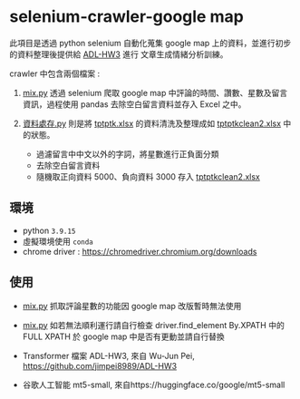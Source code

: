 <!-- @format -->

# selenium-crawler-google map

此項目是透過 python selenium 自動化蒐集 google map 上的資料，並進行初步的資料整理後提供給 [ADL-HW3](https://github.com/jimpei8989/ADL-HW3) 進行 文章生成情緒分析訓練。

crawler 中包含兩個檔案 :

1. [mix.py](https://github.com/cyyW/selenium-crawler-googlemap/blob/master/crawler/mix.py) 透過 selenium 爬取 google map 中評論的時間、讚數、星數及留言資訊，過程使用 pandas 去除空白留言資料並存入 Excel 之中。

2. [資料處存.py](https://github.com/cyyW/selenium-crawler-googlemap/blob/master/crawler/%E8%B3%87%E6%96%99%E8%99%95%E5%AD%98.py) 則是將 [tptptk.xlsx](https://github.com/cyyW/selenium-crawler-googlemap/blob/master/crawler/tptptk.xlsx) 的資料清洗及整理成如 [tptptkclean2.xlsx](https://github.com/cyyW/selenium-crawler-googlemap/blob/master/crawler/tptptkclean2.xlsx) 中的狀態。
    - 過濾留言中中文以外的字詞，將星數進行正負面分類
    - 去除空白留言資料
    - 隨機取正向資料 5000、負向資料 3000 存入 [tptptkclean2.xlsx](https://github.com/cyyW/selenium-crawler-googlemap/blob/master/crawler/tptptkclean2.xlsx)

## 環境

-   python `3.9.15`
-   虛擬環境使用 `conda`
-   chrome driver : https://chromedriver.chromium.org/downloads

## 使用

-   [mix.py](https://github.com/cyyW/selenium-crawler-googlemap/blob/master/crawler/mix.py) 抓取評論星數的功能因 google map 改版暫時無法使用

-   [mix.py](https://github.com/cyyW/selenium-crawler-googlemap/blob/master/crawler/mix.py) 如若無法順利運行請自行檢查 driver.find_element By.XPATH 中的 FULL XPATH 於 google map 中是否有更動並請自行替換

-   Transformer 檔案 ADL-HW3, 來自 Wu-Jun Pei, https://github.com/jimpei8989/ADL-HW3

-   谷歌人工智能 mt5-small, 來自https://huggingface.co/google/mt5-small
